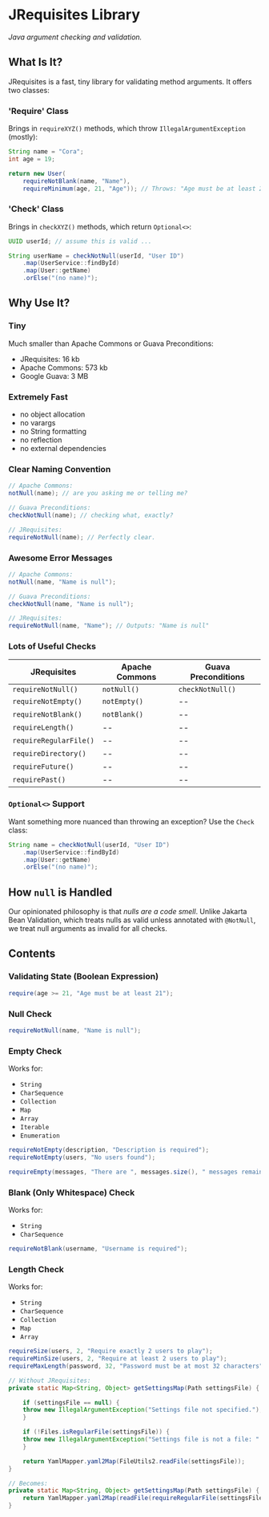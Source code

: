 # JRequisites Library

_Java argument checking and validation._

## What Is It?

JRequisites is a fast, tiny library for validating method arguments.
It offers two classes:

### 'Require' Class
Brings in `requireXYZ()` methods, which throw `IllegalArgumentException` (mostly):
```java
String name = "Cora";
int age = 19;

return new User(
    requireNotBlank(name, "Name"),
    requireMinimum(age, 21, "Age")); // Throws: "Age must be at least 21"
```

### 'Check' Class
Brings in `checkXYZ()` methods, which return `Optional<>`:
```java
UUID userId; // assume this is valid ...

String userName = checkNotNull(userId, "User ID")
    .map(UserService::findById)
    .map(User::getName)
    .orElse("(no name)");
```

## Why Use It?

### Tiny
Much smaller than Apache Commons or Guava Preconditions:
- JRequisites: 16 kb
- Apache Commons: 573 kb
- Google Guava: 3 MB

### Extremely Fast
  - no object allocation
  - no varargs
  - no String formatting
  - no reflection
  - no external dependencies

### Clear Naming Convention
```java
// Apache Commons:
notNull(name); // are you asking me or telling me?

// Guava Preconditions:
checkNotNull(name); // checking what, exactly?

// JRequisites:
requireNotNull(name); // Perfectly clear.
```

### Awesome Error Messages
```java
// Apache Commons:
notNull(name, "Name is null");

// Guava Preconditions:
checkNotNull(name, "Name is null");

// JRequisites:
requireNotNull(name, "Name"); // Outputs: "Name is null"
```

### Lots of Useful Checks

| JRequisites            | Apache Commons | Guava Preconditions |
|------------------------|----------------|---------------------|
| `requireNotNull()`     | `notNull()`    | `checkNotNull()`    |
| `requireNotEmpty()`    | `notEmpty()`   | --                  |
| `requireNotBlank()`    | `notBlank()`   | --                  |
| `requireLength()`      | --             | --                  |
| `requireRegularFile()` | --             | --                  |
| `requireDirectory()`   | --             | --                  |
| `requireFuture()`      | --             | --                  |
| `requirePast()`        | --             | --                  |

### `Optional<>` Support
Want something more nuanced than throwing an exception?
Use the `Check` class:
```java
String name = checkNotNull(userId, "User ID")
    .map(UserService::findById)
    .map(User::getName)
    .orElse("(no name)");
```

## How `null` is Handled

Our opinionated philosophy is that _nulls are a code smell_.
Unlike Jakarta Bean Validation, which treats nulls as valid unless
annotated with `@NotNull`, we treat null arguments as invalid for all checks.

## Contents

### Validating State (Boolean Expression)
```java
require(age >= 21, "Age must be at least 21");
```

### Null Check
```java
requireNotNull(name, "Name is null");
```

### Empty Check
Works for:
- `String`
- `CharSequence`
- `Collection`
- `Map`
- `Array`
- `Iterable`
- `Enumeration`

```java
requireNotEmpty(description, "Description is required");
requireNotEmpty(users, "No users found");

requireEmpty(messages, "There are ", messages.size(), " messages remaining");
```

### Blank (Only Whitespace) Check
Works for:
- `String`
- `CharSequence`

```java
requireNotBlank(username, "Username is required");
```

### Length Check
Works for:
- `String`
- `CharSequence`
- `Collection`
- `Map`
- `Array`

```java
requireSize(users, 2, "Require exactly 2 users to play");
requireMinSize(users, 2, "Require at least 2 users to play");
requireMaxLength(password, 32, "Password must be at most 32 characters");
```

```java
// Without JRequisites:
private static Map<String, Object> getSettingsMap(Path settingsFile) {

    if (settingsFile == null) {
    throw new IllegalArgumentException("Settings file not specified.");
    }

    if (!Files.isRegularFile(settingsFile)) {
    throw new IllegalArgumentException("Settings file is not a file: " + settingsFile);
    }

    return YamlMapper.yaml2Map(FileUtils2.readFile(settingsFile));
}

// Becomes:
private static Map<String, Object> getSettingsMap(Path settingsFile) {
    return YamlMapper.yaml2Map(readFile(requireRegularFile(settingsFile)));
}
```
